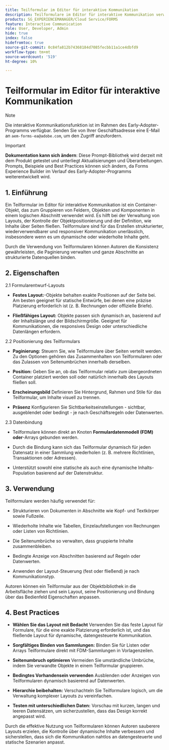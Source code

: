 ```yaml
---
title: Teilformular im Editor für interaktive Kommunikation
description: Teilformulare im Editor für interaktive Kommunikation verwalten Layouts, steuern die Objektpositionierung und definieren, wie Inhalte über Seiten hinweg fließen.
products: SG_EXPERIENCEMANAGER/Cloud Service/FORMS
feature: Interactive Communication
role: User, Developer, Admin
hide: true
index: false
hidefromtoc: true
source-git-commit: 0c84fa812b74368184d7085fecbb11a1ce4dbfd9
workflow-type: tm+mt
source-wordcount: '519'
ht-degree: 10%

---
```



# Teilformular im Editor für interaktive Kommunikation

>[!NOTE]
>
> Die interaktive Kommunikationsfunktion ist im Rahmen des Early-Adopter-Programms verfügbar. Senden Sie von Ihrer Geschäftsadresse eine E-Mail an `aem-forms-ea@adobe.com`, um den Zugriff anzufordern.

>[!IMPORTANT]
>
> **Dokumentation kann sich ändern**: Diese Prompt-Bibliothek wird derzeit mit dem Produkt getestet und unterliegt Aktualisierungen und Überarbeitungen. Prompts, Beispiele und Best Practices können sich ändern, da Forms Experience Builder im Verlauf des Early-Adopter-Programms weiterentwickelt wird.

## &#x200B;1. Einführung

Ein Teilformular im Editor für interaktive Kommunikation ist ein Container-Objekt, das zum Gruppieren von Feldern, Objekten und Komponenten in einem logischen Abschnitt verwendet wird. Es hilft bei der Verwaltung von Layouts, der Kontrolle der Objektpositionierung und der Definition, wie Inhalte über Seiten fließen. Teilformulare sind für das Erstellen strukturierter, wiederverwendbarer und responsiver Kommunikation unerlässlich, insbesondere wenn es um dynamische oder wiederholte Inhalte geht.

Durch die Verwendung von Teilformularen können Autoren die Konsistenz gewährleisten, die Paginierung verwalten und ganze Abschnitte an strukturierte Datenquellen binden.

## &#x200B;2. Eigenschaften

2.1 Formularentwurf-Layouts

- **Festes Layout:**-Objekte behalten exakte Positionen auf der Seite bei. Am besten geeignet für statische Entwürfe, bei denen eine präzise Platzierung erforderlich ist (z. B. Rechnungen oder offizielle Briefe).

- **Fließfähiges Layout:** Objekte passen sich dynamisch an, basierend auf der Inhaltslänge und der Bildschirmgröße. Geeignet für Kommunikationen, die responsives Design oder unterschiedliche Datenlängen erfordern.

2.2 Positionierung des Teilformulars

- **Paginierung:** Steuern Sie, wie Teilformulare über Seiten verteilt werden. Zu den Optionen gehören das Zusammenhalten von Teilformularen oder das Zulassen von Seitenumbrüchen innerhalb derselben.

- **Position:** Geben Sie an, ob das Teilformular relativ zum übergeordneten Container platziert werden soll oder natürlich innerhalb des Layouts fließen soll.

- **Erscheinungsbild** Definieren Sie Hintergrund, Rahmen und Stile für das Teilformular, um Inhalte visuell zu trennen.

- **Präsenz** Konfigurieren Sie Sichtbarkeitseinstellungen - sichtbar, ausgeblendet oder bedingt - je nach Geschäftsregeln oder Datenwerten.

2.3 Datenbindung

- Teilformulare können direkt an Knoten **Formulardatenmodell (FDM) oder**-Arrays gebunden werden.

- Durch die Bindung kann sich das Teilformular dynamisch für jeden Datensatz in einer Sammlung wiederholen (z. B. mehrere Richtlinien, Transaktionen oder Adressen).

- Unterstützt sowohl eine statische als auch eine dynamische Inhalts-Population basierend auf der Datenstruktur.

## &#x200B;3. Verwendung

Teilformulare werden häufig verwendet für:

- Strukturieren von Dokumenten in Abschnitte wie Kopf- und Textkörper sowie Fußzeile.

- Wiederholte Inhalte wie Tabellen, Einzelaufstellungen von Rechnungen oder Listen von Richtlinien.

- Die Seitenumbrüche so verwalten, dass gruppierte Inhalte zusammenbleiben.

- Bedingte Anzeige von Abschnitten basierend auf Regeln oder Datenwerten.

- Anwenden der Layout-Steuerung (fest oder fließend) je nach Kommunikationstyp.

Autoren können ein Teilformular aus der Objektbibliothek in die Arbeitsfläche ziehen und sein Layout, seine Positionierung und Bindung über das Bedienfeld Eigenschaften anpassen.

## 4. Best Practices

- **Wählen Sie das Layout mit Bedacht** Verwenden Sie das feste Layout für Formulare, für die eine exakte Platzierung erforderlich ist, und das fließende Layout für dynamische, datengesteuerte Kommunikation.

- **Sorgfältiges Binden von Sammlungen:** Binden Sie für Listen oder Arrays Teilformulare direkt mit FDM-Sammlungen in Vorlagenzeilen.

- **Seitenumbruch optimieren** Vermeiden Sie umständliche Umbrüche, indem Sie verwandte Objekte in einem Teilformular gruppieren.

- **Bedingtes Vorhandensein verwenden** Ausblenden oder Anzeigen von Teilformularen dynamisch basierend auf Datenwerten.

- **Hierarchie beibehalten:** Verschachteln Sie Teilformulare logisch, um die Verwaltung komplexer Layouts zu vereinfachen.

- **Testen mit unterschiedlichen Daten:** Vorschau mit kurzen, langen und leeren Datensätzen, um sicherzustellen, dass das Design korrekt angepasst wird.

Durch die effektive Nutzung von Teilformularen können Autoren sauberere Layouts erzielen, die Kontrolle über dynamische Inhalte verbessern und sicherstellen, dass sich die Kommunikation nahtlos an datengesteuerte und statische Szenarien anpasst.
